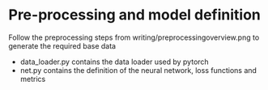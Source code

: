 # Pre-processing and model definition

Follow the preprocessing steps from writing/preprocessingoverview.png to generate the required base data

- data_loader.py contains the data loader used by pytorch
- net.py contains the definition of the neural network, loss functions and metrics
